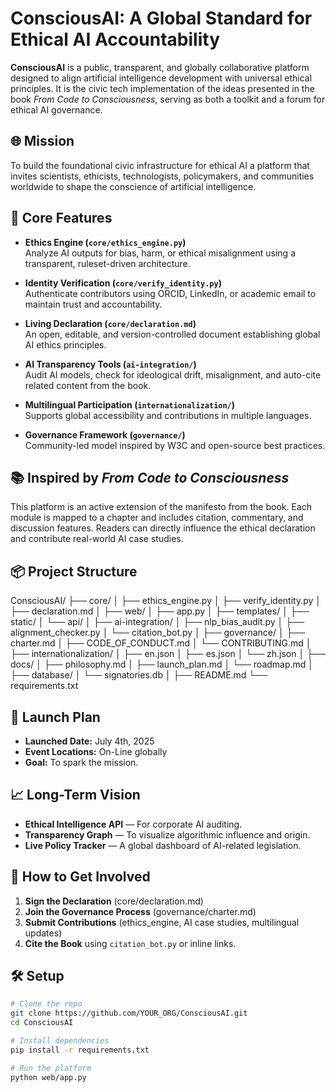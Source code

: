 # ConsciousAI: A Global Standard for Ethical AI Accountability

**ConsciousAI** is a public, transparent, and globally collaborative platform designed to align artificial intelligence development with universal ethical principles. It is the civic tech implementation of the ideas presented in the book *From Code to Consciousness*, serving as both a toolkit and a forum for ethical AI governance.

## 🌐 Mission
To build the foundational civic infrastructure for ethical AI a platform that invites scientists, ethicists, technologists, policymakers, and communities worldwide to shape the conscience of artificial intelligence.

## 🔑 Core Features

- **Ethics Engine (`core/ethics_engine.py`)**  
  Analyze AI outputs for bias, harm, or ethical misalignment using a transparent, ruleset-driven architecture.

- **Identity Verification (`core/verify_identity.py`)**  
  Authenticate contributors using ORCID, LinkedIn, or academic email to maintain trust and accountability.

- **Living Declaration (`core/declaration.md`)**  
  An open, editable, and version-controlled document establishing global AI ethics principles.

- **AI Transparency Tools (`ai-integration/`)**  
  Audit AI models, check for ideological drift, misalignment, and auto-cite related content from the book.

- **Multilingual Participation (`internationalization/`)**  
  Supports global accessibility and contributions in multiple languages.

- **Governance Framework (`governance/`)**  
  Community-led model inspired by W3C and open-source best practices.

## 📚 Inspired by *From Code to Consciousness*
This platform is an active extension of the manifesto from the book. Each module is mapped to a chapter and includes citation, commentary, and discussion features. Readers can directly influence the ethical declaration and contribute real-world AI case studies.

## 📦 Project Structure
ConsciousAI/
├── core/
│   ├── ethics_engine.py
│   ├── verify_identity.py
│   ├── declaration.md
│
├── web/
│   ├── app.py
│   ├── templates/
│   ├── static/
│   └── api/
│
├── ai-integration/
│   ├── nlp_bias_audit.py
│   ├── alignment_checker.py
│   └── citation_bot.py
│
├── governance/
│   ├── charter.md
│   ├── CODE_OF_CONDUCT.md
│   └── CONTRIBUTING.md
│
├── internationalization/
│   ├── en.json
│   ├── es.json
│   └── zh.json
│
├── docs/
│   ├── philosophy.md
│   ├── launch_plan.md
│   └── roadmap.md
│
├── database/
│   └── signatories.db
│
├── README.md
└── requirements.txt
## 📅 Launch Plan

- **Launched Date:** July 4th, 2025  
- **Event Locations:** On-Line globally  
- **Goal:** To spark the mission.

## 📈 Long-Term Vision

- **Ethical Intelligence API** — For corporate AI auditing.  
- **Transparency Graph** — To visualize algorithmic influence and origin.  
- **Live Policy Tracker** — A global dashboard of AI-related legislation.

## 🤝 How to Get Involved

1. **Sign the Declaration** (core/declaration.md)  
2. **Join the Governance Process** (governance/charter.md)  
3. **Submit Contributions** (ethics_engine, AI case studies, multilingual updates)  
4. **Cite the Book** using `citation_bot.py` or inline links.

## 🛠️ Setup

```bash
# Clone the repo
git clone https://github.com/YOUR_ORG/ConsciousAI.git
cd ConsciousAI

# Install dependencies
pip install -r requirements.txt

# Run the platform
python web/app.py

